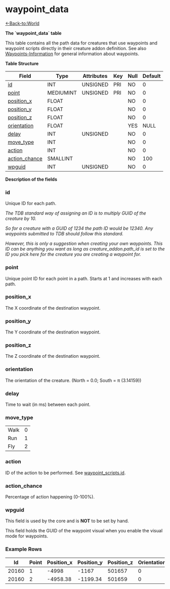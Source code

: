 # waypoint\_data

[<-Back-to:World](database-world)

**The \`waypoint\_data\` table**

This table contains all the path data for creatures that use waypoints and waypoint scripts directly in their creature addon definition. See also [Waypoints-Information](Waypoints-Information) for general information about waypoints.

**Table Structure**

| Field                           | Type      | Attributes | Key | Null | Default |
| ------------------------------- | --------- | ---------- | --- | ---- | ------- |
| [id](#id)                       | INT       | UNSIGNED   | PRI | NO   | 0       |
| [point](#point)                 | MEDIUMINT | UNSIGNED   | PRI | NO   | 0       |
| [position\_x](#positionx)       | FLOAT     |            |     | NO   | 0       |
| [position\_y](#positiony)       | FLOAT     |            |     | NO   | 0       |
| [position\_z](#positionz)       | FLOAT     |            |     | NO   | 0       |
| [orientation](#orientation)     | FLOAT     |            |     | YES  | NULL    |
| [delay](#delay)                 | INT       | UNSIGNED   |     | NO   | 0       |
| [move\_type](#movetype)         | INT       |            |     | NO   | 0       |
| [action](#action)               | INT       |            |     | NO   | 0       |
| [action\_chance](#actionchance) | SMALLINT  |            |     | NO   | 100     |
| [wpguid](#wpguid)               | INT       | UNSIGNED   |     | NO   | 0       |

**Description of the fields**

### id

Unique ID for each path.

*The TDB standard way of assigning an ID is to multiply GUID of the creature by 10.*

*So for a creature with a GUID of 1234 the path ID would be 12340. Any waypoints submitted to TDB should follow this standard.*

*However, this is only a suggestion when creating your own waypoints. This ID can be anything you want as long as creature\_addon.path\_id is set to the ID you pick here for the creature you are creating a waypoint for.*

### point

Unique point ID for each point in a path. Starts at 1 and increases with each path.

### position\_x

The X coordinate of the destination waypoint.

### position\_y

The Y coordinate of the destination waypoint.

### position\_z

The Z coordinate of the destination waypoint.

### orientation

The orientation of the creature. (North = 0.0; South = π (3.14159))

### delay

Time to wait (in ms) between each point.

### move\_type

|      |     |
| ---- | --- |
| Walk | 0   |
| Run  | 1   |
| Fly  | 2   |

### action

ID of the action to be performed. See [waypoint\_scripts.id](waypoint_scripts).

### action\_chance

Percentage of action happening (0-100%).

### wpguid

This field is used by the core and is **NOT** to be set by hand.

This field holds the GUID of the waypoint visual when you enable the visual mode for waypoints.

### Example Rows

| Id    | Point | Position\_x | Position\_y | Position\_z | Orientation | Delay | Move\_type | Action | Action\_chance | wpguid |
| ----- | ----- | ----------- | ----------- | ----------- | ----------- | ----- | ---------- | ------ | -------------- | ------ |
| 20160 | 1     | -4998       | -1167       | 501657      | 0           | 10000 | 0          | 0      | 100            | 0      |
| 20160 | 2     | -4958.38    | -1199.34    | 501659      | 0           | 0     | 0          | 0      | 100            | 0      |
